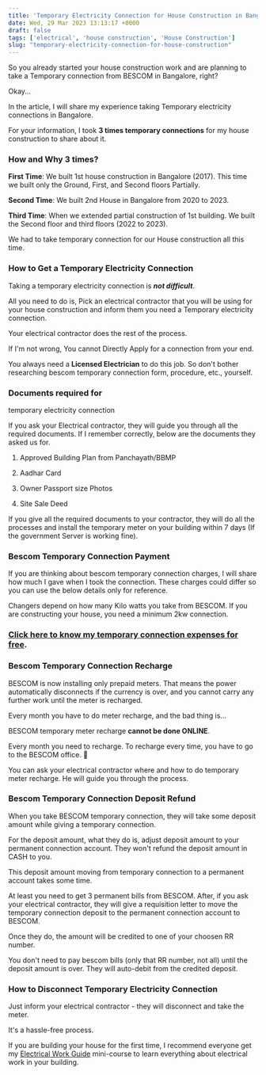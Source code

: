 ```yaml
---
title: 'Temporary Electricity Connection for House Construction in Bangalore'
date: Wed, 29 Mar 2023 13:13:17 +0000
draft: false
tags: ['electrical', 'house construction', 'House Construction']
slug: "temporary-electricity-connection-for-house-construction"
---
```


So you already started your house construction work and are planning to take a Temporary connection from BESCOM in Bangalore, right? 

Okay... 

In the article, I will share my experience taking Temporary electricity connections in Bangalore. 

For your information, I took **3 times temporary connections** for my house construction to share about it.

### How and Why 3 times?

**First Time**: We built 1st house construction in Bangalore (2017). This time we built only the Ground, First, and Second floors Partially.

**Second Time**: We built 2nd House in Bangalore from 2020 to 2023.

**Third Time**: When we extended partial construction of 1st building. We built the Second floor and third floors (2022 to 2023). 

We had to take temporary connection for our House construction all this time. 

### How to Get a Temporary Electricity Connection

Taking a temporary electricity connection is **_not difficult_**. 

All you need to do is, Pick an electrical contractor that you will be using for your house construction and inform them you need a Temporary electricity connection. 

Your electrical contractor does the rest of the process.

If I'm not wrong, You cannot Directly Apply for a connection from your end. 

You always need a **Licensed Electrician** to do this job. So don't bother researching bescom temporary connection form, procedure, etc., yourself. 

### Documents required for  
temporary electricity connection

If you ask your Electrical contractor, they will guide you through all the required documents. If I remember correctly, below are the documents they asked us for.

1) Approved Building Plan from Panchayath/BBMP

2) Aadhar Card

3) Owner Passport size Photos

4) Site Sale Deed 

If you give all the required documents to your contractor, they will do all the processes and install the temporary meter on your building within 7 days (If the government Server is working fine).

### Bescom Temporary Connection Payment

If you are thinking about bescom temporary connection charges, I will share how much I gave when I took the connection. These charges could differ so you can use the below details only for reference. 

Changers depend on how many Kilo watts you take from BESCOM. If you are constructing your house, you need a minimum 2kw connection.  

### [Click here to know my temporary connection expenses for free](https://offers.houseconstructionguide.com/free/temporary-connection-payment-details.html).

### Bescom Temporary Connection Recharge

BESCOM is now installing only prepaid meters. That means the power automatically disconnects if the currency is over, and you cannot carry any further work until the meter is recharged. 

Every month you have to do meter recharge, and the bad thing is…

BESCOM temporary meter recharge **cannot be done ONLINE**. 

Every month you need to recharge. To recharge every time, you have to go to the BESCOM office. 🙁 

You can ask your electrical contractor where and how to do temporary meter recharge. He will guide you through the process.

### Bescom Temporary Connection Deposit Refund

When you take BESCOM temporary connection, they will take some deposit amount while giving a temporary connection. 

For the deposit amount, what they do is, adjust deposit amount to your permanent connection account. They won't refund the deposit amount in CASH to you.

This deposit amount moving from temporary connection to a permanent account takes some time. 

At least you need to get 3 permanent bills from BESCOM. After, if you ask your electrical contractor, they will give a requisition letter to move the temporary connection deposit to the permanent connection account to BESCOM. 

Once they do, the amount will be credited to one of your choosen RR number. 

You don't need to pay bescom bills (only that RR number, not all) until the deposit amount is over. They will auto-debit from the credited deposit.  

### How to Disconnect Temporary Electricity Connection

Just inform your electrical contractor - they will disconnect and take the meter. 

It's a hassle-free process. 

If you are building your house for the first time, I recommend everyone get my [Electrical Work Guide](https://houseconstructionguide.com/electrical-work-guide/) mini-course to learn everything about electrical work in your building.